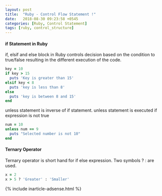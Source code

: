 ```yaml
---
layout: post
title:  "Ruby - Control Flow Statement !"
date:   2018-08-30 09:23:58 +0545
categories: [Ruby, Control Statement]
tags: [ruby, control_structure]
---
```


#### if Statement in Ruby


if, elsif and else block in Ruby controls decision based on the condition to true/false resulting in the different execution of the code.

```Ruby
key = 10
if key > 15
  puts 'Key is greater than 15'
elsif key < 8
  puts 'key is less than 8'
else
  puts 'key is between 8 and 15'
end 
```

unless statement is inverse of if statement. unless statement is executed if expression is not true

```Ruby
num = 10
unless num == 9
  puts "Selected number is not 10"
end
```

#### Ternary Operator

Ternary operator is short hand for if else expression. Two symbols ? : are used.

```Ruby
x = 2
x > 5 ? 'Greater' : 'Smaller' 
```

{% include inarticle-adsense.html %}
